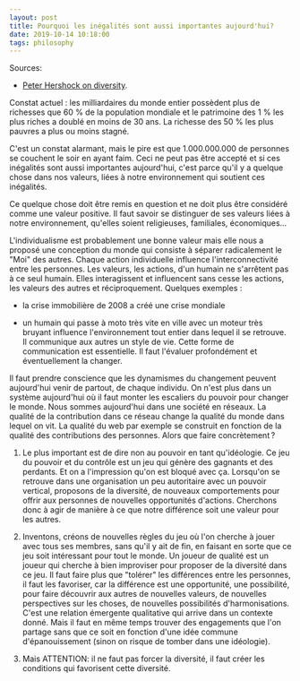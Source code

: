 ```yaml
---
layout: post
title: Pourquoi les inégalités sont aussi importantes aujourd'hui?
date: 2019-10-14 10:18:00
tags: philosophy
---
```


Sources:

- [Peter Hershock on diversity](https://www.youtube.com/watch?v=d-qmvvzBANY&t=364s).

Constat actuel : les milliardaires du monde entier possèdent plus de richesses que 60 % de la population mondiale et le patrimoine des 1 % les plus riches a doublé en moins de 30 ans. La richesse des 50 % les plus pauvres a plus ou moins stagné.

C'est un constat alarmant, mais le pire est que 1.000.000.000 de personnes se couchent le soir en ayant faim. Ceci ne peut pas être accepté et si ces inégalités sont aussi importantes aujourd'hui, c'est parce qu'il y a quelque chose dans nos valeurs, liées à notre environnement qui soutient ces inégalités.

Ce quelque chose doit être remis en question et ne doit plus être considéré comme une valeur positive. Il faut savoir se distinguer de ses valeurs liées à notre environnement, qu'elles soient religieuses, familiales, économiques...

L'individualisme est probablement une bonne valeur mais elle nous a proposé une conception du monde qui consiste à séparer radicalement le "Moi" des autres. Chaque action individuelle influence l'interconnectivité entre les personnes. Les valeurs, les actions, d'un humain ne s'arrêtent pas à ce seul humain. Elles interagissent et influencent sans cesse les actions, les valeurs des autres et réciproquement. Quelques exemples :

- la crise immobilière de 2008 a créé une crise mondiale

- un humain qui passe à moto très vite en ville avec un moteur très bruyant influence l'environnement tout entier dans lequel il se retrouve. Il communique aux autres un style de vie. Cette forme de communication est essentielle. Il faut l'évaluer profondément et éventuellement la changer.

Il faut prendre conscience que les dynamismes du changement peuvent aujourd'hui venir de partout, de chaque individu. On n'est plus dans un système aujourd'hui où il faut monter les escaliers du pouvoir pour changer le monde. Nous sommes aujourd'hui dans une société en réseaux. La qualité de la contribution dans ce réseau change la qualité du monde dans lequel on vit. La qualité du web par exemple se construit en fonction de la qualité des contributions des personnes. Alors que faire concrètement ?

1. Le plus important est de dire non au pouvoir en tant qu'idéologie. Ce jeu du pouvoir et du contrôle est un jeu qui génère des gagnants et des perdants. Et on a l'impression qu'on est bloqué avec ça. Lorsqu'on se retrouve dans une organisation un peu autoritaire avec un pouvoir vertical, proposons de la diversité, de nouveaux comportements pour offrir aux personnes de nouvelles opportunités d'actions. Cherchons donc à agir de manière à ce que notre différence soit une valeur pour les autres.

2. Inventons, créons de nouvelles règles du jeu où l'on cherche à jouer avec tous ses membres, sans qu'il y ait de fin, en faisant en sorte que ce jeu soit intéressant pour tout le monde. Un joueur de qualité est un joueur qui cherche à bien improviser pour proposer de la diversité dans ce jeu. Il faut faire plus que "tolérer" les différences entre les personnes, il faut les favoriser, car la différence est une opportunité, une possibilité, pour faire découvrir aux autres de nouvelles valeurs, de nouvelles perspectives sur les choses, de nouvelles possibilités d'harmonisations. C'est une relation émergente qualitative qui arrive dans un contexte donné. Mais il faut en même temps trouver des engagements que l'on partage sans que ce soit en fonction d'une idée commune d'épanouissement (sinon on risque de tomber dans une idéologie).

3. Mais ATTENTION: il ne faut pas forcer la diversité, il faut créer les conditions qui favorisent cette diversité.
